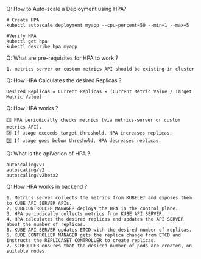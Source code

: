 Q: How to Auto-scale a Deployment using HPA?
```
# Create HPA
kubectl autoscale deployment myapp --cpu-percent=50 --min=1 --max=5

#Verify HPA
kubectl get hpa
kubectl describe hpa myapp
```
Q: What are pre-requisites for HPA to work ?
```
1. metrics-server or custom metrics API should be existing in cluster
```
Q: How HPA Calculates the desired Replicas ?
```
Desired Replicas = Current Replicas × (Current Metric Value / Target Metric Value)
```
Q: How HPA works ?
```
1️⃣ HPA periodically checks metrics (via metrics-server or custom metrics API).
2️⃣ If usage exceeds target threshold, HPA increases replicas.
3️⃣ If usage goes below threshold, HPA decreases replicas.
```

Q: What is the apiVerion of HPA ?
```
autoscaling/v1
autoscaling/v2
autoscaling/v2beta2
```
Q: How HPA works in backend ?
```
1. Metrics server collects the metrics from KUBELET and exposes them to KUBE API SERVER APIs.
2. KUBECONTROLLER MANAGER deploys the HPA in the control plane.
3. HPA periodically collects metrics from KUBE API SERVER.
4. HPA calculates the desired replicas and updates the API SERVER about the number of replicas.
5. KUBE API SERVER updates ETCD with the desired number of replicas.
6. KUBE CONTROLLER MANAGER gets the replica change from ETCD and instructs the REPLICASET CONTROLLER to create replicas.
7. SCHEDULER ensures that the desired number of pods are created, on suitable nodes.
```
